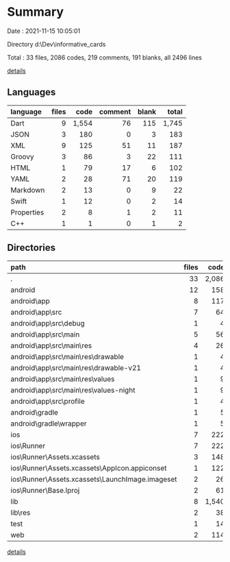 # Summary

Date : 2021-11-15 10:05:01

Directory d:\Dev\informative_cards

Total : 33 files,  2086 codes, 219 comments, 191 blanks, all 2496 lines

[details](details.md)

## Languages
| language | files | code | comment | blank | total |
| :--- | ---: | ---: | ---: | ---: | ---: |
| Dart | 9 | 1,554 | 76 | 115 | 1,745 |
| JSON | 3 | 180 | 0 | 3 | 183 |
| XML | 9 | 125 | 51 | 11 | 187 |
| Groovy | 3 | 86 | 3 | 22 | 111 |
| HTML | 1 | 79 | 17 | 6 | 102 |
| YAML | 2 | 28 | 71 | 20 | 119 |
| Markdown | 2 | 13 | 0 | 9 | 22 |
| Swift | 1 | 12 | 0 | 2 | 14 |
| Properties | 2 | 8 | 1 | 2 | 11 |
| C++ | 1 | 1 | 0 | 1 | 2 |

## Directories
| path | files | code | comment | blank | total |
| :--- | ---: | ---: | ---: | ---: | ---: |
| . | 33 | 2,086 | 219 | 191 | 2,496 |
| android | 12 | 158 | 53 | 33 | 244 |
| android\app | 8 | 117 | 52 | 22 | 191 |
| android\app\src | 7 | 64 | 49 | 9 | 122 |
| android\app\src\debug | 1 | 4 | 3 | 1 | 8 |
| android\app\src\main | 5 | 56 | 43 | 7 | 106 |
| android\app\src\main\res | 4 | 26 | 32 | 6 | 64 |
| android\app\src\main\res\drawable | 1 | 4 | 7 | 2 | 13 |
| android\app\src\main\res\drawable-v21 | 1 | 4 | 7 | 2 | 13 |
| android\app\src\main\res\values | 1 | 9 | 9 | 1 | 19 |
| android\app\src\main\res\values-night | 1 | 9 | 9 | 1 | 19 |
| android\app\src\profile | 1 | 4 | 3 | 1 | 8 |
| android\gradle | 1 | 5 | 1 | 1 | 7 |
| android\gradle\wrapper | 1 | 5 | 1 | 1 | 7 |
| ios | 7 | 222 | 2 | 9 | 233 |
| ios\Runner | 7 | 222 | 2 | 9 | 233 |
| ios\Runner\Assets.xcassets | 3 | 148 | 0 | 4 | 152 |
| ios\Runner\Assets.xcassets\AppIcon.appiconset | 1 | 122 | 0 | 1 | 123 |
| ios\Runner\Assets.xcassets\LaunchImage.imageset | 2 | 26 | 0 | 3 | 29 |
| ios\Runner\Base.lproj | 2 | 61 | 2 | 2 | 65 |
| lib | 8 | 1,540 | 66 | 108 | 1,714 |
| lib\res | 2 | 38 | 1 | 8 | 47 |
| test | 1 | 14 | 10 | 7 | 31 |
| web | 2 | 114 | 17 | 7 | 138 |

[details](details.md)